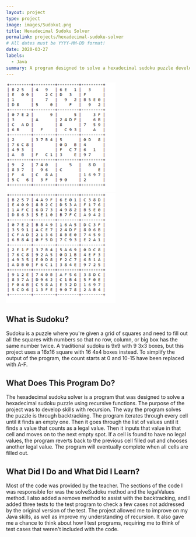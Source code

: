 ```yaml
---
layout: project
type: project
image: images/Sudoku1.png
title: Hexadecimal Sudoku Solver
permalink: projects/hexadecimal-sudoku-solver
# All dates must be YYYY-MM-DD format!
date: 2020-03-27
labels:
  - Java
summary: A program designed to solve a hexadecimal sudoku puzzle developed for ICS211.
---
```


<img class="ui medium right floated rounded image" src="../images/Sudoku1.png">
<img class="ui medium right floated rounded image" src="../images/Sudoku2.png">

## What is Sudoku?

Sudoku is a puzzle where you're given a grid of squares and need to fill out all the squares with numbers so that no row, column, or big box has the same number twice. A traditional sudoku is 9x9 with 9 3x3 boxes, but this project uses a 16x16 square with 16 4x4 boxes instead. To simplify the output of the program, the count starts at 0 and 10-15 have been replaced with A-F. 

## What Does This Program Do?

The hexadecimal sudoku solver is a program that was designed to solve a hexadecimal sudoku puzzle using recursive functions. The purpose of the project was to develop skills with recursion. The way the program solves the puzzle is through backtracking. The program iterates through every cell until it finds an empty one. Then it goes through the list of values until it finds a value that counts as a legal value. Then it inputs that value in that cell and moves on to the next empty spot. If a cell is found to have no legal values, the program reverts back to the previous cell filled out and chooses another legal value. The program will eventually complete when all cells are filled out. 

## What Did I Do and What Did I Learn?
Most of the code was provided by the teacher. The sections of the code I was responsible for was the solveSudoku method and the legalValues method. I also added a remove method to assist with the backtracking, and I added three tests to the test program to check a few cases not addressed by the original version of the test. The project allowed me to improve on my Java skills, as well as improve my understanding of recursion. It also gave me a chance to think about how I test programs, requiring me to think of test cases that weren't included with the code.
